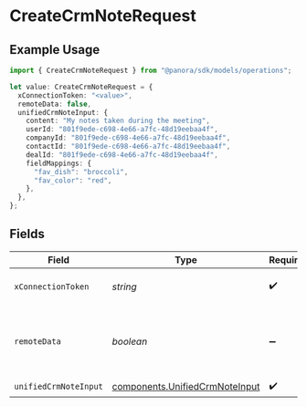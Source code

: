 # CreateCrmNoteRequest

## Example Usage

```typescript
import { CreateCrmNoteRequest } from "@panora/sdk/models/operations";

let value: CreateCrmNoteRequest = {
  xConnectionToken: "<value>",
  remoteData: false,
  unifiedCrmNoteInput: {
    content: "My notes taken during the meeting",
    userId: "801f9ede-c698-4e66-a7fc-48d19eebaa4f",
    companyId: "801f9ede-c698-4e66-a7fc-48d19eebaa4f",
    contactId: "801f9ede-c698-4e66-a7fc-48d19eebaa4f",
    dealId: "801f9ede-c698-4e66-a7fc-48d19eebaa4f",
    fieldMappings: {
      "fav_dish": "broccoli",
      "fav_color": "red",
    },
  },
};
```

## Fields

| Field                                                                            | Type                                                                             | Required                                                                         | Description                                                                      | Example                                                                          |
| -------------------------------------------------------------------------------- | -------------------------------------------------------------------------------- | -------------------------------------------------------------------------------- | -------------------------------------------------------------------------------- | -------------------------------------------------------------------------------- |
| `xConnectionToken`                                                               | *string*                                                                         | :heavy_check_mark:                                                               | The connection token                                                             |                                                                                  |
| `remoteData`                                                                     | *boolean*                                                                        | :heavy_minus_sign:                                                               | Set to true to include data from the original Crm software.                      | false                                                                            |
| `unifiedCrmNoteInput`                                                            | [components.UnifiedCrmNoteInput](../../models/components/unifiedcrmnoteinput.md) | :heavy_check_mark:                                                               | N/A                                                                              |                                                                                  |